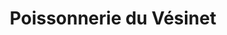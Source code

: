 ---
title: "Poissonnerie du Vésinet"
url: /le-vesinet/poissonnerie-du-vesinet/
shop: fruits de mer
---